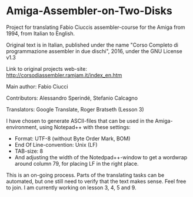 # Amiga-Assembler-on-Two-Disks
Project for translating Fabio Ciuccis assembler-course for the Amiga from 1994, from Italian to English.

Original text is in Italian, published under the name "Corso Completo di programmazione assembler in due dischi", 2016, under the GNU License v1.3

Link to original projects web-site: http://corsodiassembler.ramjam.it/index_en.htm

Main author: Fabio Ciucci

Contributors: Alessandro Sperindé, Stefanio Calcagno

Translators:
Google Translate, Roger Bratseth (Lesson 3)

I have chosen to generate ASCII-files that can be used in the Amiga-environment, using Notepad++ with these settings:
- Format: UTF-8 (without Byte Order Mark, BOM)
- End Of Line-convention: Unix (LF)
- TAB-size: 8
- And adjusting the width of the Notedpad++-window to get a wordwrap around column 79, for placing LF in the right place.

This is an on-going process. Parts of the translating tasks can be automated, but one still need to verify that the text makes sense.
Feel free to join. I am currently working on lesson 3, 4, 5 and 9.
